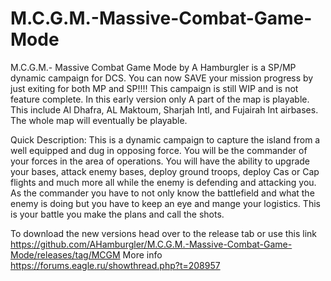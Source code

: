 # M.C.G.M.-Massive-Combat-Game-Mode
M.C.G.M.- Massive Combat Game Mode by A Hamburgler is a SP/MP dynamic campaign for DCS. You can now SAVE your mission progress by just exiting for both MP and SP!!!! This campaign is still WIP and is not feature complete. In this early version only A part of the map is playable. This include Al Dhafra, AL Maktoum, Sharjah Intl, and Fujairah Int airbases. The whole map will eventually be playable.

Quick Description: This is a dynamic campaign to capture the island from a well equipped and dug in opposing force. You will be the commander of your forces in the area of operations. You will have the ability to upgrade your bases, attack enemy bases, deploy ground troops, deploy Cas or Cap flights and much more all while the enemy is defending and attacking you. As the commander you have to not only know the battlefield and what the enemy is doing but you have to keep an eye and mange your logistics. This is your battle you make the plans and call the shots.


To download the new versions head over to the release tab or use this link https://github.com/AHamburgler/M.C.G.M.-Massive-Combat-Game-Mode/releases/tag/MCGM
More info https://forums.eagle.ru/showthread.php?t=208957

